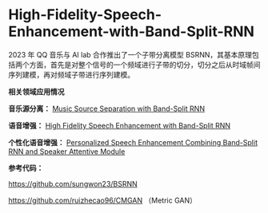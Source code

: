 # High-Fidelity-Speech-Enhancement-with-Band-Split-RNN
2023 年 QQ 音乐与 AI lab 合作推出了一个子带分离模型 BSRNN，其基本原理包括两个方面，首先是对整个信号的一个频域进行子带的切分，切分之后从时域帧间序列建模，再对频域子带进行序列建模。

**相关领域应用情况**

**音乐源分离：**
[Music Source Separation with Band-Split RNN](https://arxiv.org/abs/2209.15174)

**语音增强：**
[High Fidelity Speech Enhancement with Band-Split RNN](https://arxiv.org/abs/2212.00406)

**个性化语音增强：**
[Personalized Speech Enhancement Combining Band-Split RNN and Speaker Attentive Module](https://export.arxiv.org/abs/2302.09953v1)

**参考代码：**

https://github.com/sungwon23/BSRNN

https://github.com/ruizhecao96/CMGAN （Metric GAN）
